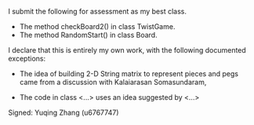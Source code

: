 I submit the following for assessment as my best class.

* The method checkBoard2() in class TwistGame.
* The method RandomStart() in class Board.


I declare that this is entirely my own work, with the following documented exceptions:

* The idea of building 2-D String matrix to represent pieces and pegs came from a discussion with Kalaiarasan Somasundaram,

* The code in class <...> uses an idea suggested by <...>

Signed: Yuqing Zhang (u6767747)
